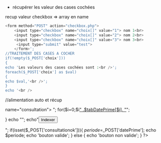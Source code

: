 

 * récupérer les valeur des cases cochées

recup valeur checkbox => array en name

```php
<form method="POST" action="checkbox.php">
    <input type="checkbox" name="choix[]" value="1"> nom 1<br>
    <input type="checkbox" name="choix[]" value="2"> nom 2<br>
    <input type="checkbox" name="choix[]" value="3"> nom 3<br>
     <input type="submit" value="test">
    </form>';
//TRAITEMENT DES CASES A COCHER
if(!empty($_POST['choix']))
{
echo 'Les valeurs des cases cochées sont :<br />';
foreach($_POST['choix'] as $val)
{
echo $val,'<br />';
}
echo '<br />
```





//alimentation auto et récup

<FORM method="post" action=<?php echo $_SERVER['PHP_SELF'];?> name="consultation">
 <?php
 echo "<select name='datePrime'>";
for($i=0;$i<sizeOf($tabDatePrime); $i++){
	echo "<OPTION value='".$tabDatePrime[$i]."'><a href='".$tabNomFichier[$i]."'>" .$tabDatePrime[$i]. "</a></OPTION>";

}
echo "</select>";
 echo"<input type='submit' name='consultationok' value='Indexer'> </form>";
 if(isset($_POST['consultationok'])){
 $periode=$_POST['datePrime'];
 echo $periode;
 echo 'bouton valide';
 }
 else
 {
 echo 'bouton non valide';
 }
 ?>